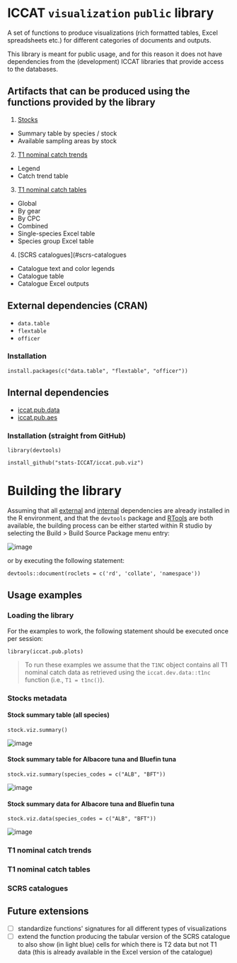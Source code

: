 # ICCAT `visualization` `public` library

A set of functions to produce visualizations (rich formatted tables, Excel spreadsheets etc.) for different categories of documents and outputs.

This library is meant for public usage, and for this reason it does not have dependencies from the (development) ICCAT libraries that provide access to the databases.

## Artifacts that can be produced using the functions provided by the library

1) [Stocks](#stocks-metadata)
+ Summary table by species / stock
+ Available sampling areas by stock
2) [T1 nominal catch trends](#t1-nominal-catch-trends)
+ Legend
+ Catch trend table
3) [T1 nominal catch tables](#t1-nominal-catch-tables)
+ Global
+ By gear
+ By CPC
+ Combined
+ Single-species Excel table
+ Species group Excel table
4) [SCRS catalogues](#scrs-catalogues 
+ Catalogue text and color legends
+ Catalogue table
+ Catalogue Excel outputs

## External dependencies (CRAN) <a name="external_deps"></a>
+ `data.table`
+ `flextable`
+ `officer`

### Installation
```
install.packages(c("data.table", "flextable", "officer"))
```

## Internal dependencies <a name="internal_deps"></a>
+ [iccat.pub.data](https://github.com/stats-ICCAT/iccat.pub.data)
+ [iccat.pub.aes](https://github.com/stats-ICCAT/iccat.pub.aes)

### Installation (straight from GitHub)
```
library(devtools)

install_github("stats-ICCAT/iccat.pub.viz")
```
# Building the library

Assuming that all [external](#external_deps) and [internal](#internal_deps) dependencies are already installed in the R environment, and that the `devtools` package and [RTools](https://cran.r-project.org/bin/windows/Rtools/) are both available, the building process can be either started within R studio by selecting the Build > Build Source Package menu entry:

![image](https://github.com/user-attachments/assets/f209d8d4-568c-4200-bcf2-fb1fa0e1d2ef)

or by executing the following statement:

`devtools::document(roclets = c('rd', 'collate', 'namespace'))`

## Usage examples

### Loading the library

For the examples to work, the following statement should be executed once per session:

```
library(iccat.pub.plots)
```

> To run these examples we assume that the `T1NC` object contains all T1 nominal catch data as retrieved using the `iccat.dev.data::t1nc` function (i.e., `T1 = t1nc()`).
 
### Stocks metadata

#### Stock summary table (all species)
```
stock.viz.summary()
```
![image](https://github.com/user-attachments/assets/ccc06f62-c5a8-492c-bbca-ffc4659ca485)

#### Stock summary table for Albacore tuna and Bluefin tuna
```
stock.viz.summary(species_codes = c("ALB", "BFT"))
```
![image](https://github.com/user-attachments/assets/fc8c7f40-0a51-417c-a679-f35441f680fc)

#### Stock summary data for Albacore tuna and Bluefin tuna
```
stock.viz.data(species_codes = c("ALB", "BFT"))
```
![image](https://github.com/user-attachments/assets/2a1667cd-6c61-4787-942b-cb873f10339b)

### T1 nominal catch trends

####
####
####

### T1 nominal catch tables

####
####
####

### SCRS catalogues
## Future extensions
+ [ ] standardize functions' signatures for all different types of visualizations
+ [ ] extend the function producing the tabular version of the SCRS catalogue to also show (in light blue) cells for which there is T2 data but not T1 data (this is already available in the Excel version of the catalogue) 
